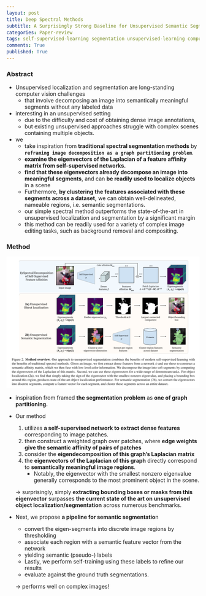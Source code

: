 ```yaml
---
layout: post
title: Deep Spectral Methods
subtitle: A Surprisingly Strong Baseline for Unsupervised Semantic Segmentation and Localization, 2022, CVPR Oral
categories: Paper-review
tags: self-supervised-learning segmentation unsupervised-learning computer-vision localization eigendecomposition
comments: True
published: True
---
```


### Abstract

- Unsupervised localization and segmentation are long-standing computer vision challenges
    - that involve decomposing an image into semantically meaningful segments without any labeled data
- interesting in an unsupervised setting
    - due to the difficulty and cost of obtaining dense image annotations,
    - but existing unsupervised approaches struggle with complex scenes containing multiple objects.
- we
    - take inspiration from **traditional spectral segmentation methods** by **`reframing image decomposition as a graph partitioning problem`**.
    - **examine the eigenvectors of the Laplacian of a feature affinity matrix from self-supervised networks.**
    - **find that these eigenvectors already decompose an image into meaningful segments**, and can **be readily used to localize objects** in a scene
    - Furthermore, **by clustering the features associated with these segments across a dataset,** we can obtain well-delineated, nameable regions, i.e. semantic segmentations.
    - our simple spectral method outperforms the state-of-the-art in unsupervised localization and segmentation by a significant margin
    - this method can be readily used for a variety of complex image editing tasks, such as background removal and compositing.

<!-- - 한글 요약 
    - 전통적인 spectral segmentation 방법론에서 영감을 받아, unsupervised image decompistion 문제를 graph partitioning problem 관점에서 해결함. <br>
    - 순서 
        1. SSL 모델을 기반으로 image patch 에 대한 dense feature 추출 
        2. weighted -->


### Method
![method](/assets/images/deep-spectral-methods/method.png)<br>

      
- inspiration from framed **the segmentation problem** as **one of graph partitioning.**
- Our method
    1. utilizes **a self-supervised network to extract dense features** corresponding to image patches.
    2. then construct a weighted graph over patches, where **edge weights give the semantic affinity of pairs of patches**
    3. consider the **eigendecomposition of this graph’s Laplacian matrix**
    4. the **eigenvectors of the Laplacian of this graph** directly correspond to **semantically meaningful image regions**.
        - Notably, the eigenvector with the smallest nonzero eigenvalue generally corresponds to the most prominent object in the scene.
    
    → surprisingly, simply **extracting bounding boxes or masks from this eigenvector** surpasses **the current state of the art on unsupervised object localization/segmentation** across numerous benchmarks.
    
- Next, we propose **a pipeline for semantic segmentatio**n
    - convert the eigen-segments into discrete image regions by thresholding
    - associate each region with a semantic feature vector from the network
    - yielding semantic (pseudo-) labels
    - Lastly, we perform self-training using these labels to refine our results
    - evaluate against the ground truth segmentations.
    
    → performs well on complex images!